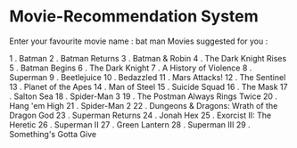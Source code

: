 # Movie-Recommendation System

Enter your favourite movie name : bat man
Movies suggested for you : 

1 . Batman
2 . Batman Returns
3 . Batman & Robin
4 . The Dark Knight Rises
5 . Batman Begins
6 . The Dark Knight
7 . A History of Violence
8 . Superman
9 . Beetlejuice
10 . Bedazzled
11 . Mars Attacks!
12 . The Sentinel
13 . Planet of the Apes
14 . Man of Steel
15 . Suicide Squad
16 . The Mask
17 . Salton Sea
18 . Spider-Man 3
19 . The Postman Always Rings Twice
20 . Hang 'em High
21 . Spider-Man 2
22 . Dungeons & Dragons: Wrath of the Dragon God
23 . Superman Returns
24 . Jonah Hex
25 . Exorcist II: The Heretic
26 . Superman II
27 . Green Lantern
28 . Superman III
29 . Something's Gotta Give
